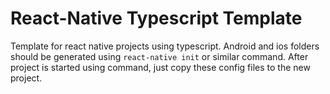 # React-Native Typescript Template

Template for react native projects using typescript. Android and ios folders should be generated using `react-native init` or similar command. After project is started using command, just copy these config files to the new project.
